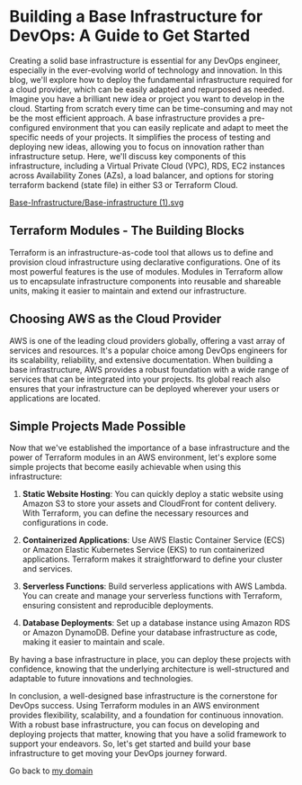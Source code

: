 # Building a Base Infrastructure for DevOps: A Guide to Get Started

Creating a solid base infrastructure is essential for any DevOps engineer, especially in the ever-evolving world of technology and innovation. In this blog, we'll explore how to deploy the fundamental infrastructure required for a cloud provider, which can be easily adapted and repurposed as needed. 
Imagine you have a brilliant new idea or project you want to develop in the cloud. Starting from scratch every time can be time-consuming and may not be the most efficient approach. A base infrastructure provides a pre-configured environment that you can easily replicate and adapt to meet the specific needs of your projects. It simplifies the process of testing and deploying new ideas, allowing you to focus on innovation rather than infrastructure setup.
Here, we'll discuss key components of this infrastructure, including a Virtual Private Cloud (VPC), RDS, EC2 instances across Availability Zones (AZs), a load balancer, and options for storing terraform backend (state file) in either S3 or Terraform Cloud.

[Base-Infrastructure/Base-infrastructure (1).svg
](https://github.com/MoRoble/AWS-Projects/blob/54da1844647425f193bd29fbba2dfab777769f66/Base-Infrastructure/Base-infrastructure%20(1).svg)
## Terraform Modules - The Building Blocks

Terraform is an infrastructure-as-code tool that allows us to define and provision cloud infrastructure using declarative configurations. One of its most powerful features is the use of modules. Modules in Terraform allow us to encapsulate infrastructure components into reusable and shareable units, making it easier to maintain and extend our infrastructure.

## Choosing AWS as the Cloud Provider

AWS is one of the leading cloud providers globally, offering a vast array of services and resources. It's a popular choice among DevOps engineers for its scalability, reliability, and extensive documentation. When building a base infrastructure, AWS provides a robust foundation with a wide range of services that can be integrated into your projects. Its global reach also ensures that your infrastructure can be deployed wherever your users or applications are located.

## Simple Projects Made Possible

Now that we've established the importance of a base infrastructure and the power of Terraform modules in an AWS environment, let's explore some simple projects that become easily achievable when using this infrastructure:

1. **Static Website Hosting**: You can quickly deploy a static website using Amazon S3 to store your assets and CloudFront for content delivery. With Terraform, you can define the necessary resources and configurations in code.

2. **Containerized Applications**: Use AWS Elastic Container Service (ECS) or Amazon Elastic Kubernetes Service (EKS) to run containerized applications. Terraform makes it straightforward to define your cluster and services.

3. **Serverless Functions**: Build serverless applications with AWS Lambda. You can create and manage your serverless functions with Terraform, ensuring consistent and reproducible deployments.

4. **Database Deployments**: Set up a database instance using Amazon RDS or Amazon DynamoDB. Define your database infrastructure as code, making it easier to maintain and scale.

By having a base infrastructure in place, you can deploy these projects with confidence, knowing that the underlying architecture is well-structured and adaptable to future innovations and technologies.

In conclusion, a well-designed base infrastructure is the cornerstone for DevOps success. Using Terraform modules in an AWS environment provides flexibility, scalability, and a foundation for continuous innovation. With a robust base infrastructure, you can focus on developing and deploying projects that matter, knowing that you have a solid framework to support your endeavors. So, let's get started and build your base infrastructure to get moving your DevOps journey forward.

Go back to [my domain](https://roble.cloud/portfolio)
